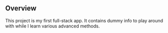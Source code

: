 ## Overview

This project is my first full-stack app. It contains dummy info to play around with while I learn various advanced methods. 
